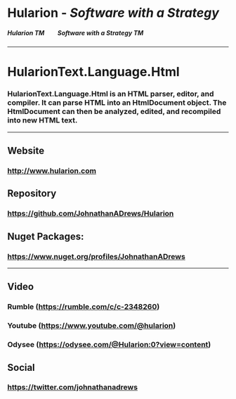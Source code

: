 
# Hularion - *Software with a Strategy*

##### Hularion TM &nbsp;&nbsp;&nbsp;&nbsp;&nbsp;&nbsp;&nbsp; Software with a Strategy TM

___

# HularionText.Language.Html
### HularionText.Language.Html is an HTML parser, editor, and compiler. It can parse HTML into an HtmlDocument object. The HtmlDocument can then be analyzed, edited, and recompiled into new HTML text.

___

## Website
### http://www.hularion.com


## Repository
### https://github.com/JohnathanADrews/Hularion


## Nuget Packages:
### https://www.nuget.org/profiles/JohnathanADrews

___

## Video
### Rumble (https://rumble.com/c/c-2348260)
### Youtube (https://www.youtube.com/@hularion)
### Odysee (https://odysee.com/@Hularion:0?view=content)


## Social
### https://twitter.com/johnathanadrews